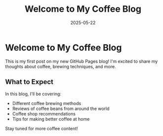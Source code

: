 ﻿---
layout: post
title: "Welcome to My Coffee Blog"
date: 2025-05-22
categories: coffee
---

# Welcome to My Coffee Blog

This is my first post on my new GitHub Pages blog! I'm excited to share my thoughts about coffee, brewing techniques, and more.

## What to Expect

In this blog, I'll be covering:

- Different coffee brewing methods
- Reviews of coffee beans from around the world
- Coffee shop recommendations
- Tips for making better coffee at home

Stay tuned for more coffee content!
